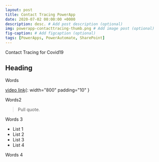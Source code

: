 ```yaml
---
layout: post
title: Contact Tracing PowerApp
date: 2020-07-02 00:00:00 +0000
description: desc. # Add post description (optional)
img: powerapp-contacttracing-thumb.png # Add image post (optional)
fig-caption: # Add figcaption (optional)
tags: [PowerApps, PowerAutomate, SharePoint]
---
```

Contact Tracing for Covid19

## Heading
Words

[video link](https://youtu.be/qT7q4Y2pi3I){: width="800" padding="10" }

Words2

>Pull quote.

Words 3

* List 1
* List 2
* List 3
* List 4

Words 4



